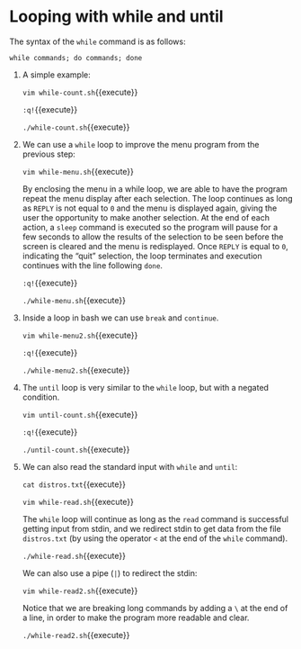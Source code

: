 # Looping with while and until

The syntax of the `while` command is as follows:

```
while commands; do commands; done
```

1. A simple example:

   `vim while-count.sh`{{execute}}
   
   `:q!`{{execute}}
   
   `./while-count.sh`{{execute}}

2. We can use a `while` loop to improve the menu program from the
   previous step:
   
   `vim while-menu.sh`{{execute}}
   
   By enclosing the menu in a while loop, we are able to have the
   program repeat the menu display after each selection. The loop
   continues as long as `REPLY` is not equal to `0` and the menu is
   displayed again, giving the user the opportunity to make another
   selection. At the end of each action, a `sleep` command is executed
   so the program will pause for a few seconds to allow the results of
   the selection to be seen before the screen is cleared and the menu
   is redisplayed. Once `REPLY` is equal to `0`, indicating the “quit”
   selection, the loop terminates and execution continues with the
   line following `done`.
   
   `:q!`{{execute}}
   
   `./while-menu.sh`{{execute}}

3. Inside a loop in bash we can use `break` and `continue`.

   `vim while-menu2.sh`{{execute}}

   `:q!`{{execute}}
   
   `./while-menu2.sh`{{execute}}

4. The `until` loop is very similar to the `while` loop, but with a
   negated condition.

   `vim until-count.sh`{{execute}}

   `:q!`{{execute}}
   
   `./until-count.sh`{{execute}}

5. We can also read the standard input with `while` and `until`:

   `cat distros.txt`{{execute}}
   
   `vim while-read.sh`{{execute}}
   
   The `while` loop will continue as long as the `read` command is
   successful getting input from stdin, and we redirect stdin to get
   data from the file `distros.txt` (by using the operator `<` at the
   end of the `while` command).
   
   `./while-read.sh`{{execute}}

   We can also use a pipe (`|`) to redirect the stdin:

   `vim while-read2.sh`{{execute}}
   
   Notice that we are breaking long commands by adding a `\` at the
   end of a line, in order to make the program more readable and
   clear.
   
   `./while-read2.sh`{{execute}}
